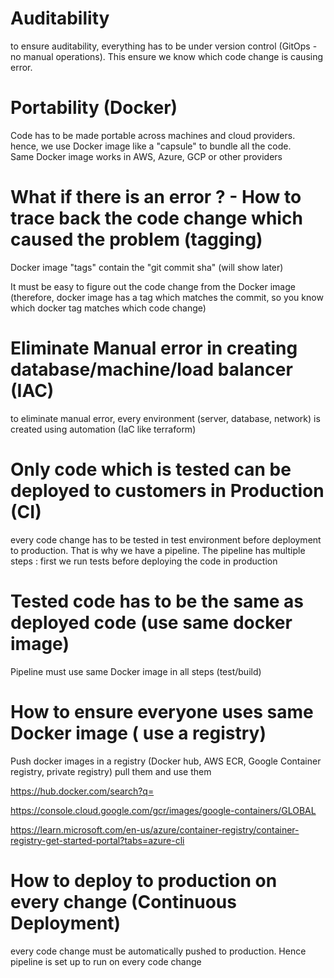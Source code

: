 
# Auditability 

to ensure auditability, everything has to be under version control (GitOps - no manual operations).  This ensure we know which code change is causing error.

# Portability (Docker)

Code has to be made portable across machines and cloud providers.
hence, we use Docker image like a "capsule" to bundle all the code.   
Same Docker image works in AWS, Azure, GCP or other providers

# What if there is an error ? - How to trace back the code change which caused the problem (tagging)

Docker image "tags" contain the "git commit sha" (will show later)

It must be easy to figure out the code change from the Docker image (therefore, docker image has a tag which matches the commit, so you know which docker tag matches which code change)

# Eliminate Manual error in creating database/machine/load balancer (IAC)

to eliminate manual error, every environment (server, database, network) is created using automation (IaC like terraform)

# Only code which is tested  can be deployed to customers in Production (CI)

every code change has to be tested in test environment before deployment to production.  That is why we have a pipeline.  The pipeline has multiple steps : first we run tests before deploying the code in production

# Tested code has to be the same as deployed code (use same docker image)

Pipeline must use same Docker image in all steps (test/build)

# How to ensure everyone uses same Docker image ( use a registry) 

Push docker images in a registry (Docker hub, AWS ECR, Google Container registry, private registry)
pull them and use them

https://hub.docker.com/search?q=


https://console.cloud.google.com/gcr/images/google-containers/GLOBAL

https://learn.microsoft.com/en-us/azure/container-registry/container-registry-get-started-portal?tabs=azure-cli

# How to deploy to production on every change (Continuous Deployment)

every code change must be automatically pushed to production.  Hence pipeline is set up to run on every code change
